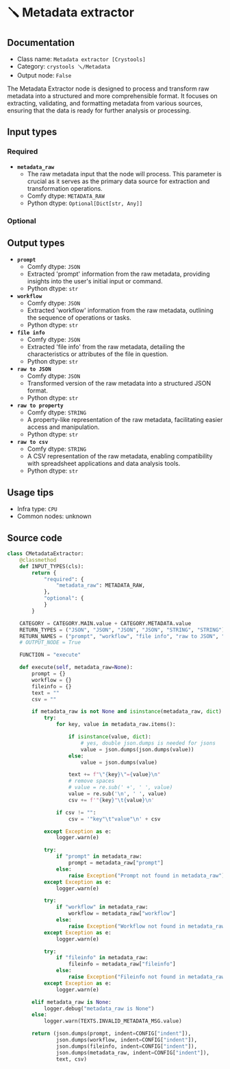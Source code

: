 # 🪛 Metadata extractor
## Documentation
- Class name: `Metadata extractor [Crystools]`
- Category: `crystools 🪛/Metadata`
- Output node: `False`

The Metadata Extractor node is designed to process and transform raw metadata into a structured and more comprehensible format. It focuses on extracting, validating, and formatting metadata from various sources, ensuring that the data is ready for further analysis or processing.
## Input types
### Required
- **`metadata_raw`**
    - The raw metadata input that the node will process. This parameter is crucial as it serves as the primary data source for extraction and transformation operations.
    - Comfy dtype: `METADATA_RAW`
    - Python dtype: `Optional[Dict[str, Any]]`
### Optional
## Output types
- **`prompt`**
    - Comfy dtype: `JSON`
    - Extracted 'prompt' information from the raw metadata, providing insights into the user's initial input or command.
    - Python dtype: `str`
- **`workflow`**
    - Comfy dtype: `JSON`
    - Extracted 'workflow' information from the raw metadata, outlining the sequence of operations or tasks.
    - Python dtype: `str`
- **`file info`**
    - Comfy dtype: `JSON`
    - Extracted 'file info' from the raw metadata, detailing the characteristics or attributes of the file in question.
    - Python dtype: `str`
- **`raw to JSON`**
    - Comfy dtype: `JSON`
    - Transformed version of the raw metadata into a structured JSON format.
    - Python dtype: `str`
- **`raw to property`**
    - Comfy dtype: `STRING`
    - A property-like representation of the raw metadata, facilitating easier access and manipulation.
    - Python dtype: `str`
- **`raw to csv`**
    - Comfy dtype: `STRING`
    - A CSV representation of the raw metadata, enabling compatibility with spreadsheet applications and data analysis tools.
    - Python dtype: `str`
## Usage tips
- Infra type: `CPU`
- Common nodes: unknown


## Source code
```python
class CMetadataExtractor:
    @classmethod
    def INPUT_TYPES(cls):
        return {
            "required": {
                "metadata_raw": METADATA_RAW,
            },
            "optional": {
            }
        }

    CATEGORY = CATEGORY.MAIN.value + CATEGORY.METADATA.value
    RETURN_TYPES = ("JSON", "JSON", "JSON", "JSON", "STRING", "STRING")
    RETURN_NAMES = ("prompt", "workflow", "file info", "raw to JSON", "raw to property", "raw to csv")
    # OUTPUT_NODE = True

    FUNCTION = "execute"

    def execute(self, metadata_raw=None):
        prompt = {}
        workflow = {}
        fileinfo = {}
        text = ""
        csv = ""

        if metadata_raw is not None and isinstance(metadata_raw, dict):
            try:
                for key, value in metadata_raw.items():

                    if isinstance(value, dict):
                        # yes, double json.dumps is needed for jsons
                        value = json.dumps(json.dumps(value))
                    else:
                        value = json.dumps(value)

                    text += f"\"{key}\"={value}\n"
                    # remove spaces
                    # value = re.sub(' +', ' ', value)
                    value = re.sub('\n', ' ', value)
                    csv += f'"{key}"\t{value}\n'

                if csv != "":
                    csv = '"key"\t"value"\n' + csv

            except Exception as e:
                logger.warn(e)

            try:
                if "prompt" in metadata_raw:
                    prompt = metadata_raw["prompt"]
                else:
                    raise Exception("Prompt not found in metadata_raw")
            except Exception as e:
                logger.warn(e)

            try:
                if "workflow" in metadata_raw:
                    workflow = metadata_raw["workflow"]
                else:
                    raise Exception("Workflow not found in metadata_raw")
            except Exception as e:
                logger.warn(e)

            try:
                if "fileinfo" in metadata_raw:
                    fileinfo = metadata_raw["fileinfo"]
                else:
                    raise Exception("Fileinfo not found in metadata_raw")
            except Exception as e:
                logger.warn(e)

        elif metadata_raw is None:
            logger.debug("metadata_raw is None")
        else:
            logger.warn(TEXTS.INVALID_METADATA_MSG.value)

        return (json.dumps(prompt, indent=CONFIG["indent"]),
                json.dumps(workflow, indent=CONFIG["indent"]),
                json.dumps(fileinfo, indent=CONFIG["indent"]),
                json.dumps(metadata_raw, indent=CONFIG["indent"]),
                text, csv)

```
